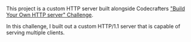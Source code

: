 This project is a custom HTTP server built alongside Codecrafters
["Build Your Own HTTP server" Challenge](https://app.codecrafters.io/courses/http-server/overview).

In this challenge, I built out a custom HTTP/1.1 server that is capable of serving multiple clients.
